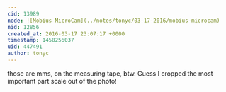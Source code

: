 ```yaml
---
cid: 13989
node: ![Mobius MicroCam](../notes/tonyc/03-17-2016/mobius-microcam)
nid: 12856
created_at: 2016-03-17 23:07:17 +0000
timestamp: 1458256037
uid: 447491
author: tonyc
---
```


those are mms, on the measuring tape, btw. Guess I cropped the most important part scale out of the photo!